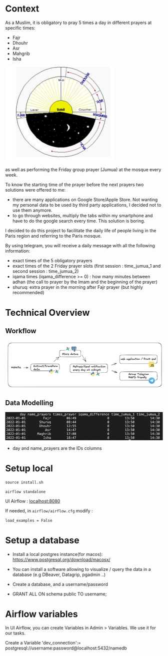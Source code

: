 # Context

As a Muslim, it is obligatory to pray 5 times a day in different prayers at specific times:

- Fajr
- Dhouhr
- Asr
- Mahgrib
- Isha

<img src="images/salats-schema.png" alt="drawing" width="350"/>

as well as performing the Friday group prayer (Jumua) at the mosque every week.

To know the starting time of the prayer before the next prayers two solutions were offered to me:

- there are many applications on Google Store/Apple Store. Not wanting my personal data to be used by third party applications, I decided not to use them anymore.
- to go through websites, multiply the tabs within my smartphone and have to do the google search every time. This solution is boring.

I decided to do this project to facilitate the daily life of people living in the Paris region and referring to the Paris mosque.

By using telegram, you will receive a daily message with all the following information:

- exact times of the 5 obligatory prayers
- exact times of the 2 Friday prayer slots (first session : time_jumua_1 and second session : time_jumua_2)
- iqama times (iqama_difference >= 0) : how many minutes between adhan (the call to prayer by the Imam and the beginning of the prayer)
- shuruq: extra prayer in the morning after Fajr prayer (but highly recommended)

# Technical Overview

## Workflow

![](images/archi.png)

## Data Modelling

![](images/sample_data_modelling.png)

- day and name_prayers are the IDs columns


# Setup local

```
source install.sh
```

```
airflow standalone
```

UI Airflow : [localhost:8080](localhost:8080)

If needed, in `airflow/airflow.cfg` modify :

```
load_examples = False
```

# Setup a database

- Install a local postgres instance(for macos): https://www.postgresql.org/download/macosx/

- You can install a software allowing to visualize / query the data in a database (e.g DBeaver, Datagrip, pgadmin ..)

- Create a database, and a username/password

- GRANT ALL ON schema public TO username;

# Airflow variables

In UI Airflow, you can create Variables in Admin > Variables. We use it for our tasks.

Create a Variable 'dev_connection':= postgresql://username:password@localhost:5432/namedb